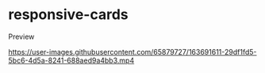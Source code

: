 # responsive-cards

Preview



https://user-images.githubusercontent.com/65879727/163691611-29df1fd5-5bc6-4d5a-8241-688aed9a4bb3.mp4

